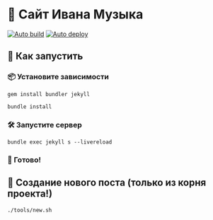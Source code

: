 # 📝 Сайт Ивана Музыка

[![Auto build](https://github.com/SeryiBaran/seryibaran.github.io/actions/workflows/pages-deploy.yml/badge.svg)](https://github.com/SeryiBaran/seryibaran.github.io/actions/workflows/pages-deploy.yml)
[![Auto deploy](https://github.com/SeryiBaran/seryibaran.github.io/actions/workflows/pages/pages-build-deployment/badge.svg)](https://github.com/SeryiBaran/seryibaran.github.io/actions/workflows/pages/pages-build-deployment)

## 🚀 Как запустить

### 📦 Установите зависимости

```console
gem install bundler jekyll
```

```console
bundle install
```

### 🛠 Запустите сервер

```console
bundle exec jekyll s --livereload
```

### 🎉 Готово!

## 📝 Создание нового поста (**только из корня проекта!**)

```console
./tools/new.sh
```
